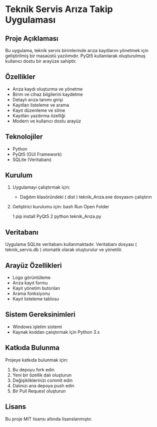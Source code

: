 # Teknik Servis Arıza Takip Uygulaması
## Proje Açıklaması
Bu uygulama, teknik servis birimlerinde arıza kayıtlarını yönetmek için geliştirilmiş bir masaüstü yazılımıdır. PyQt5 kullanılarak oluşturulmuş kullanıcı dostu bir arayüze sahiptir.

## Özellikler
- Arıza kaydı oluşturma ve yönetme
- Birim ve cihaz bilgilerini kaydetme
- Detaylı arıza tanımı girişi
- Kayıtları listeleme ve arama
- Kayıt düzenleme ve silme
- Kayıtları yazdırma özelliği
- Modern ve kullanıcı dostu arayüz
## Teknolojiler
- Python
- PyQt5 (GUI Framework)
- SQLite (Veritabanı)
## Kurulum
1. Uygulamayı çalıştırmak için:
   - Dağıtım klasöründeki ( dist ) teknik_Arıza.exe dosyasını çalıştırın
2. Geliştirici kurulumu için:
   bash
   Run
   Open Folder

   1  pip install PyQt5
   2 python teknik_Arıza.py
   
## Veritabanı
Uygulama SQLite veritabanı kullanmaktadır. Veritabanı dosyası ( teknik_servis.db ) otomatik olarak oluşturulur ve yönetilir.

## Arayüz Özellikleri
- Logo görüntüleme
- Arıza kayıt formu
- Kayıt yönetim butonları
- Arama fonksiyonu
- Kayıt listeleme tablosu
## Sistem Gereksinimleri
- Windows işletim sistemi
- Kaynak koddan çalıştırmak için Python 3.x
## Katkıda Bulunma
Projeye katkıda bulunmak için:

1. Bu depoyu fork edin
2. Yeni bir özellik dalı oluşturun
3. Değişikliklerinizi commit edin
4. Dalınızı ana depoya push edin
5. Bir Pull Request oluşturun
## Lisans
Bu proje MIT lisansı altında lisanslanmıştır.
